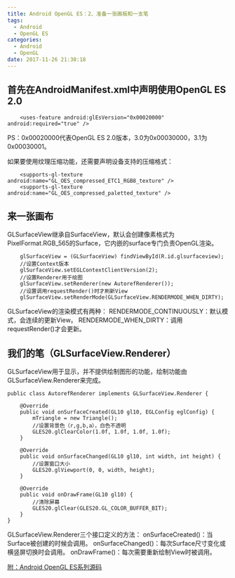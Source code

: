 ```yaml
---
title: Android OpenGL ES：2、准备一张画板和一支笔
tags:
  - Android
  - OpenGL ES
categories:
  - Android
  - OpenGL
date: 2017-11-26 21:30:18
---
```


## 首先在AndroidManifest.xml中声明使用OpenGL ES 2.0
```
    <uses-feature android:glEsVersion="0x00020000" android:required="true" />
```
PS：0x00020000代表OpenGL ES 2.0版本，3.0为0x00030000，3.1为0x00030001。

如果要使用纹理压缩功能，还需要声明设备支持的压缩格式：
```
    <supports-gl-texture android:name="GL_OES_compressed_ETC1_RGB8_texture" />
    <supports-gl-texture android:name="GL_OES_compressed_paletted_texture" />
```

## 来一张画布
GLSurfaceView继承自SurfaceView，默认会创建像素格式为PixelFormat.RGB_565的Surface，它内嵌的surface专门负责OpenGL渲染。
```
    glSurfaceView = (GLSurfaceView) findViewById(R.id.glsurfaceview);
    //设置Context版本
    glSurfaceView.setEGLContextClientVersion(2);
    //设置Renderer用于绘图
    glSurfaceView.setRenderer(new AutorefRenderer());
    //设置调用requestRender()时才刷新View
    glSurfaceView.setRenderMode(GLSurfaceView.RENDERMODE_WHEN_DIRTY);
```
GLSurfaceView的渲染模式有两种：
RENDERMODE_CONTINUOUSLY：默认模式，会连续的更新View。
RENDERMODE_WHEN_DIRTY：调用requestRender()才会更新。

## 我们的笔（GLSurfaceView.Renderer）
GLSurfaceView用于显示，并不提供绘制图形的功能，绘制功能由GLSurfaceView.Renderer来完成。
```
public class AutorefRenderer implements GLSurfaceView.Renderer {

    @Override
    public void onSurfaceCreated(GL10 gl10, EGLConfig eglConfig) {
        mTriangle = new Triangle();
        //设置背景色（r,g,b,a），白色不透明
        GLES20.glClearColor(1.0f, 1.0f, 1.0f, 1.0f);
    }

    @Override
    public void onSurfaceChanged(GL10 gl10, int width, int height) {
        //设置窗口大小
        GLES20.glViewport(0, 0, width, height);
    }

    @Override
    public void onDrawFrame(GL10 gl10) {
        //清除屏幕
        GLES20.glClear(GLES20.GL_COLOR_BUFFER_BIT);
    }
}
```
GLSurfaceView.Renderer三个接口定义的方法：
onSurfaceCreated()：当Surface被创建的时候会调用。
onSurfaceChanged()：每次Surface尺寸变化或横竖屏切换时会调用。
onDrawFrame()：每次需要重新绘制View时被调用。

[附：Android OpenGL ES系列源码](https://github.com/x4niko/AndroidOpenGLSample)
